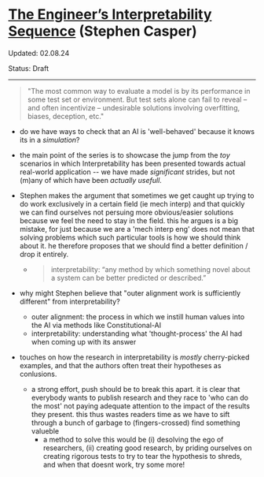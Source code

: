 # [The Engineer’s Interpretability Sequence](https://www.alignmentforum.org/s/a6ne2ve5uturEEQK7) (Stephen Casper)

Updated: 02.08.24

Status: Draft

---
> "The most common way to evaluate a model is by its performance in some test set or environment. But test sets alone can fail to reveal – and often incentivize – undesirable solutions involving overfitting, biases, deception, etc."
* do we have ways to check that an AI is 'well-behaved' because it knows its in a *simulation*?

* the main point of the series is to showcase the jump from the *toy* scenarios in which Interpretability has been presented towards actual real-world application -- we have made *significant* strides, but not (m)any of which have been *actually usefull*.

* Stephen makes the argument that sometimes we get caught up trying to do work exclusively in a certain field (ie mech interp) and that quickly we can find ourselves not persuing more obvious/easier solutions because we feel the need to stay in the field. this he argues is a big mistake, for just because we are a 'mech interp eng' does not mean that solving problems which such particular tools is how we should think about it. he therefore proposes that we should find a better definition / drop it entirely.
    * > interpretability: “any method by which something novel about a system can be better predicted or described.”

* why might Stephen believe that "outer alignment work is sufficiently different" from interpretability?
    * outer alignment: the process in which we instill human values into the AI via methods like Constitutional-AI
    * interpretability: understanding what 'thought-process' the AI had when coming up with its answer

* touches on how the research in interpretability is *mostly* cherry-picked examples, and that the authors often treat their hypotheses as conlusions.
    * a strong effort, push should be to break this apart. it is clear that everybody wants to publish research and they race to 'who can do the most' not paying adequate attention to the impact of the results they present. this thus wastes readers time as we have to sift through a bunch of garbage to (fingers-crossed) find something valueble
        * a method to solve this would be (i) desolving the ego of researchers, (ii) creating good research, by priding ourselves on 
        creating rigorous tests to try to tear the hypothesis to shreds, and when that doesnt work, try some more! 
